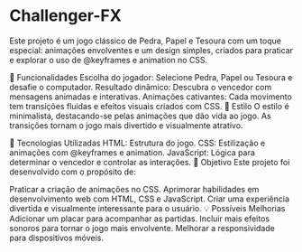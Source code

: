 ﻿# Challenger-FX
Este projeto é um jogo clássico de Pedra, Papel e Tesoura com um toque especial: animações envolventes e um design simples, criados para praticar e explorar o uso de @keyframes e animation no CSS.

🌟 Funcionalidades
Escolha do jogador: Selecione Pedra, Papel ou Tesoura e desafie o computador.
Resultado dinâmico: Descubra o vencedor com mensagens animadas e interativas.
Animações cativantes: Cada movimento tem transições fluidas e efeitos visuais criados com CSS.
🎨 Estilo
O estilo é minimalista, destacando-se pelas animações que dão vida ao jogo. As transições tornam o jogo mais divertido e visualmente atrativo.

🚀 Tecnologias Utilizadas
HTML: Estrutura do jogo.
CSS: Estilização e animações com @keyframes e animation.
JavaScript: Lógica para determinar o vencedor e controlar as interações.
🎯 Objetivo
Este projeto foi desenvolvido com o propósito de:

Praticar a criação de animações no CSS.
Aprimorar habilidades em desenvolvimento web com HTML, CSS e JavaScript.
Criar uma experiência divertida e visualmente interessante para o usuário.
💡 Possíveis Melhorias
Adicionar um placar para acompanhar as partidas.
Incluir mais efeitos sonoros para tornar o jogo mais envolvente.
Melhorar a responsividade para dispositivos móveis.
